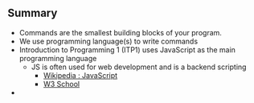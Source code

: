 ## Summary
- Commands are the smallest building blocks of your program. 
- We use programming language(s) to write commands
- Introduction to Programming 1 (ITP1) uses JavaScript as the main programming language
	- JS is often used for web development and is a backend scripting
		- [Wikipedia : JavaScript](https://en.wikipedia.org/wiki/JavaScript)
		- [W3 School](https://www.w3schools.com/js/)
- 
